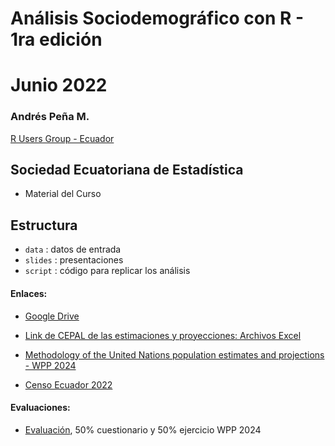 # Análisis Sociodemográfico con R - 1ra edición
# Junio 2022

### Andrés Peña M.
[R Users Group - Ecuador](http://rusersgroup.com/)

## Sociedad Ecuatoriana de Estadística

- Material del Curso 



## Estructura
* `data` : datos de entrada 
* `slides` : presentaciones
* `script` : código para replicar los análisis 


#### Enlaces:

- [Google Drive](https://drive.google.com/drive/folders/1qvMAmXwR2aI2UggmtVrA_BV2xNOw-ECg?usp=sharing)

- [Link de CEPAL de las estimaciones y proyecciones: Archivos Excel](https://www.cepal.org/es/subtemas/proyecciones-demograficas/america-latina-caribe-estimaciones-proyecciones-poblacion/estimaciones-proyecciones-excel)

- [Methodology of the United Nations population estimates and projections - WPP 2024](https://population.un.org/wpp/Publications/)

- [Censo Ecuador 2022](https://www.censoecuador.gob.ec/)


#### Evaluaciones:
* [Evaluación](https://forms.gle/8ugyf2cmU29yusRy7), 50% cuestionario y 50% ejercicio WPP 2024
